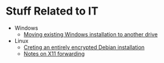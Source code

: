 <!--
Copyright (c) 2014  Thilo Fischer.
This work is licensed under a Creative Commons Attribution-ShareAlike 4.0 International License.
-->

# Stuff Related to IT

* Windows
  * [Moving existing Windows installation to another drive](it/windows/move_win10_to_other_drive.md)
* Linux
  * [Creting an entirely encrypted Debian installation](debian_crypt.md)
  * [Notes on X11 forwarding](it/linux/x11-forwarding_and_sudo.md)
